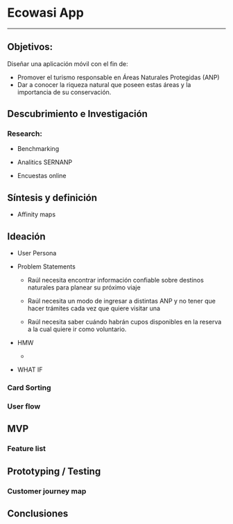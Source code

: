 # Ecowasi App
------

## Objetivos:

Diseñar una aplicación móvil con el fin de:

- Promover el turismo responsable en Áreas Naturales Protegidas (ANP)
- Dar a conocer la riqueza natural que poseen estas áreas y la importancia de su conservación.

## Descubrimiento e Investigación

### Research:

- Benchmarking

- Analitics SERNANP

- Encuestas online

## Síntesis y definición

- Affinity maps

## Ideación

- User Persona

- Problem Statements
    
    - Raúl necesita encontrar información confiable sobre destinos naturales para planear su próximo viaje

    - Raúl necesita un modo de ingresar a distintas ANP y no tener que hacer trámites cada vez que quiere visitar una

    - Raúl necesita saber cuándo habrán cupos disponibles en la reserva a la cual quiere ir como voluntario. 
 
- HMW

    -

- WHAT IF

### Card Sorting

### User flow

## MVP

### Feature list

## Prototyping / Testing

### Customer journey map

## Conclusiones


